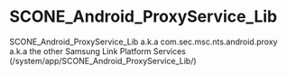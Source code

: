 # SCONE_Android_ProxyService_Lib
SCONE_Android_ProxyService_Lib a.k.a com.sec.msc.nts.android.proxy a.k.a the other Samsung Link Platform Services (/system/app/SCONE_Android_ProxyService_Lib/)
